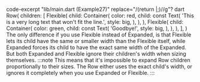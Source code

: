 code-excerpt "lib/main.dart (Example27)" replace="/(return |;)//g"?
dart
Row(
  children: [
    Flexible(
      child: Container(
        color: red,
        child: const Text(
          'This is a very long text that won\'t fit the line.',
          style: big,
        ),
      ),
    ),
    Flexible(
      child: Container(
        color: green,
        child: const Text(
          'Goodbye!',
          style: big,
        ),
      ),
    ),
  ],
)
The only difference if you use Flexible instead of Expanded,
is that Flexible lets its child have the same or smaller
width than the Flexible itself, while Expanded forces
its child to have the exact same width of the Expanded.
But both Expanded and Flexible ignore their children's width
when sizing themselves.
:::note
This means that it's impossible to expand Row children
proportionally to their sizes. The Row either uses
the exact child's width, or ignores it completely
when you use Expanded or Flexible.
:::
